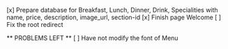 [x] Prepare database for Breakfast, Lunch, Dinner, Drink, Specialities with name, price, description, image_url, section-id
[x] Finish page Welcome
[ ] Fix the root redirect















** PROBLEMS LEFT **
[ ] Have not modify the font of Menu



